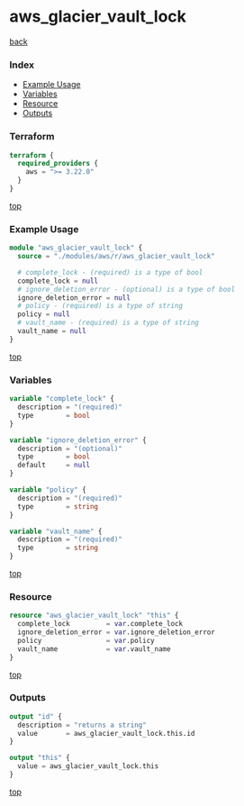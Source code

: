 # aws_glacier_vault_lock

[back](../aws.md)

### Index

- [Example Usage](#example-usage)
- [Variables](#variables)
- [Resource](#resource)
- [Outputs](#outputs)

### Terraform

```terraform
terraform {
  required_providers {
    aws = ">= 3.22.0"
  }
}
```

[top](#index)

### Example Usage

```terraform
module "aws_glacier_vault_lock" {
  source = "./modules/aws/r/aws_glacier_vault_lock"

  # complete_lock - (required) is a type of bool
  complete_lock = null
  # ignore_deletion_error - (optional) is a type of bool
  ignore_deletion_error = null
  # policy - (required) is a type of string
  policy = null
  # vault_name - (required) is a type of string
  vault_name = null
}
```

[top](#index)

### Variables

```terraform
variable "complete_lock" {
  description = "(required)"
  type        = bool
}

variable "ignore_deletion_error" {
  description = "(optional)"
  type        = bool
  default     = null
}

variable "policy" {
  description = "(required)"
  type        = string
}

variable "vault_name" {
  description = "(required)"
  type        = string
}
```

[top](#index)

### Resource

```terraform
resource "aws_glacier_vault_lock" "this" {
  complete_lock         = var.complete_lock
  ignore_deletion_error = var.ignore_deletion_error
  policy                = var.policy
  vault_name            = var.vault_name
}
```

[top](#index)

### Outputs

```terraform
output "id" {
  description = "returns a string"
  value       = aws_glacier_vault_lock.this.id
}

output "this" {
  value = aws_glacier_vault_lock.this
}
```

[top](#index)